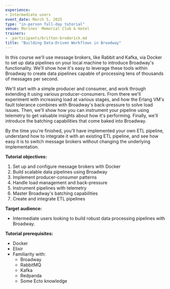 ```yaml
---
experience:
- Intermediate users
event_date: March 5, 2025
type: "in-person full-day tutorial"
venue: Marines' Memorial Club & Hotel
trainers:
- _participants/britton-broderick.md
title: "Building Data-Driven Workflows in Broadway"
---
```


In this course we'll use message brokers, like Rabbit and Kafka, via Docker to set up data pipelines on your local machine to introduce Broadway's functionality. We'll show how it's easy to leverage these tools within Broadway to create data pipelines capable of processing tens of thousands of messages per second.

We'll start with a simple producer and consumer, and work through extending it using various producer-consumers. From there we'll experiment with increasing load at various stages, and how the Erlang VM's fault tolerance combines with Broadway's back-pressure to solve load issues. Then, we'll show how you can instrument your pipeline using telemetry to get valuable insights about how it's performing. Finally, we'll introduce the batching capabilities that come baked into Broadway.

By the time you're finished, you'll have implemented your own ETL pipeline, understand how to integrate it with an existing ETL pipeline, and see how easy it is to switch message brokers without changing the underlying implementation.

**Tutorial objectives:**
1. Set up and configure message brokers with Docker
2. Build scalable data pipelines using Broadway
3. Implement producer-consumer patterns
4. Handle load management and back-pressure
5. Instrument pipelines with telemetry
6. Master Broadway's batching capabilities
7. Create and integrate ETL pipelines

**Target audience:**
- Intermediate users looking to build robust data processing pipelines with Broadway.

**Tutorial prerequisites:**
- Docker
- Elixir
- Familiarity with:
  - Broadway
  - RabbitMQ
  - Kafka
  - Redpanda
  - Some Ecto knowledge
